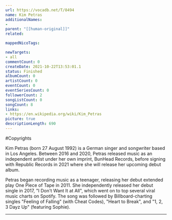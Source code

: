 ```yaml
---
url: https://vocadb.net/T/8494
name: Kim Petras
additionalNames: 
- 
parent: "[[human-original]]"
related:

mappedNicoTags:

newTargets:
- all
commentCount: 0
createDate: 2021-10-22T13:53:01.1
status: Finished
albumCount: 0
artistCount: 0
eventCount: 0
eventSeriesCount: 0
followerCount: 2
songListCount: 0
songCount: 8
links: 
- https://en.wikipedia.org/wiki/Kim_Petras
picture: true
descriptionLength: 690
---
```


#Copyrights

Kim Petras (born 27 August 1992) is a German singer and songwriter based in Los Angeles. Between 2016 and 2020, Petras released music as an independent artist under her own imprint, BunHead Records, before signing with Republic Records in 2021 where she will release her upcoming debut album.

Petras began recording music as a teenager, releasing her debut extended play One Piece of Tape in 2011. She independently released her debut single in 2017, "I Don't Want It at All", which went on to top several viral music charts on Spotify. The song was followed by Billboard-charting singles "Feeling of Falling" (with Cheat Codes), "Heart to Break", and "1, 2, 3 Dayz Up" (featuring Sophie).

---

